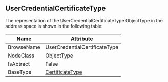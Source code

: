 <!-- objecttype -->
## UserCredentialCertificateType

The representation of the UserCredentialCertificateType ObjectType in the address space is shown in the following table:  

|Name|Attribute|
|---|---|
|BrowseName|UserCredentialCertificateType|
|NodeClass|ObjectType|
|IsAbtract|False|
|BaseType|[CertificateType](../../../Part12/ObjectTypes/CertificateType/readme.md)|

